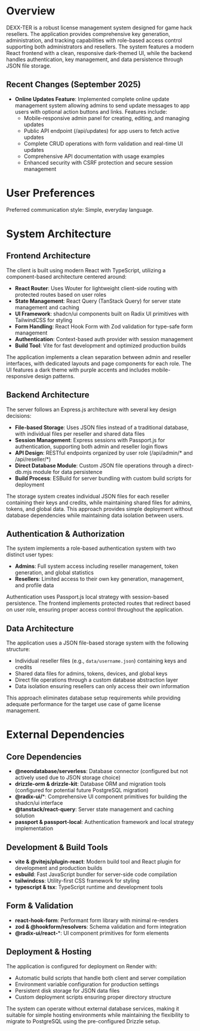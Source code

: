 # Overview

DEXX-TER is a robust license management system designed for game hack resellers. The application provides comprehensive key generation, administration, and tracking capabilities with role-based access control supporting both administrators and resellers. The system features a modern React frontend with a clean, responsive dark-themed UI, while the backend handles authentication, key management, and data persistence through JSON file storage.

## Recent Changes (September 2025)

- **Online Updates Feature**: Implemented complete online update management system allowing admins to send update messages to app users with optional action buttons and links. Features include:
  - Mobile-responsive admin panel for creating, editing, and managing updates
  - Public API endpoint (/api/updates) for app users to fetch active updates
  - Complete CRUD operations with form validation and real-time UI updates
  - Comprehensive API documentation with usage examples
  - Enhanced security with CSRF protection and secure session management

# User Preferences

Preferred communication style: Simple, everyday language.

# System Architecture

## Frontend Architecture

The client is built using modern React with TypeScript, utilizing a component-based architecture centered around:

- **React Router**: Uses Wouter for lightweight client-side routing with protected routes based on user roles
- **State Management**: React Query (TanStack Query) for server state management and caching
- **UI Framework**: shadcn/ui components built on Radix UI primitives with TailwindCSS for styling
- **Form Handling**: React Hook Form with Zod validation for type-safe form management
- **Authentication**: Context-based auth provider with session management
- **Build Tool**: Vite for fast development and optimized production builds

The application implements a clean separation between admin and reseller interfaces, with dedicated layouts and page components for each role. The UI features a dark theme with purple accents and includes mobile-responsive design patterns.

## Backend Architecture

The server follows an Express.js architecture with several key design decisions:

- **File-based Storage**: Uses JSON files instead of a traditional database, with individual files per reseller and shared data files
- **Session Management**: Express sessions with Passport.js for authentication, supporting both admin and reseller login flows
- **API Design**: RESTful endpoints organized by user role (/api/admin/* and /api/reseller/*)
- **Direct Database Module**: Custom JSON file operations through a direct-db.mjs module for data persistence
- **Build Process**: ESBuild for server bundling with custom build scripts for deployment

The storage system creates individual JSON files for each reseller containing their keys and credits, while maintaining shared files for admins, tokens, and global data. This approach provides simple deployment without database dependencies while maintaining data isolation between users.

## Authentication & Authorization

The system implements a role-based authentication system with two distinct user types:

- **Admins**: Full system access including reseller management, token generation, and global statistics
- **Resellers**: Limited access to their own key generation, management, and profile data

Authentication uses Passport.js local strategy with session-based persistence. The frontend implements protected routes that redirect based on user role, ensuring proper access control throughout the application.

## Data Architecture

The application uses a JSON file-based storage system with the following structure:

- Individual reseller files (e.g., `data/username.json`) containing keys and credits
- Shared data files for admins, tokens, devices, and global keys
- Direct file operations through a custom database abstraction layer
- Data isolation ensuring resellers can only access their own information

This approach eliminates database setup requirements while providing adequate performance for the target use case of game license management.

# External Dependencies

## Core Dependencies

- **@neondatabase/serverless**: Database connector (configured but not actively used due to JSON storage choice)
- **drizzle-orm & drizzle-kit**: Database ORM and migration tools (configured for potential future PostgreSQL migration)
- **@radix-ui/***: Comprehensive UI component primitives for building the shadcn/ui interface
- **@tanstack/react-query**: Server state management and caching solution
- **passport & passport-local**: Authentication framework and local strategy implementation

## Development & Build Tools

- **vite & @vitejs/plugin-react**: Modern build tool and React plugin for development and production builds
- **esbuild**: Fast JavaScript bundler for server-side code compilation
- **tailwindcss**: Utility-first CSS framework for styling
- **typescript & tsx**: TypeScript runtime and development tools

## Form & Validation

- **react-hook-form**: Performant form library with minimal re-renders
- **zod & @hookform/resolvers**: Schema validation and form integration
- **@radix-ui/react-***: UI component primitives for form elements

## Deployment & Hosting

The application is configured for deployment on Render with:
- Automatic build scripts that handle both client and server compilation
- Environment variable configuration for production settings
- Persistent disk storage for JSON data files
- Custom deployment scripts ensuring proper directory structure

The system can operate without external database services, making it suitable for simple hosting environments while maintaining the flexibility to migrate to PostgreSQL using the pre-configured Drizzle setup.